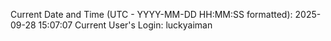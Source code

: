 Current Date and Time (UTC - YYYY-MM-DD HH:MM:SS formatted): 2025-09-28 15:07:07
Current User's Login: luckyaiman

